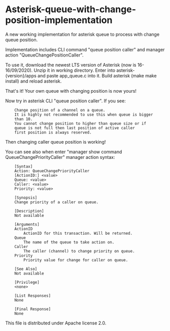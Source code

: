 # Asterisk-queue-with-change-position-implementation
A new working implementation for asterisk queue to process with change queue position. 

Implementation includes CLI command "queue position caller" and manager action "QueueChangePositionCaller".

To use it, download the newest LTS version of Asterisk (now is 16-16/09/2020). Unzip it in working directory. Enter into asterisk-{version}/apps and paste app_queue.c into it. Build asterisk (make make install) and reload asterisk. 

That's it! Your own queue with changing position is now yours!

Now try in asterisk CLI "queue position caller". If you see:


        Change position of a channel on a queue.
        It is highly not recommended to use this when queue is bigger
        than 10.
        You cannot change position to higher than queue size or if
        queue is not full then last position of active caller
        first position is always reserved.
        
        
Then changing caller queue position is working!

You can see also when enter "manager show command QueueChangePriorityCaller" manager action syntax:

        [Syntax]
        Action: QueueChangePriorityCaller
        [ActionID:] <value>
        Queue: <value>
        Caller: <value>
        Priority: <value>

        [Synopsis]
        Change priority of a caller on queue. 

        [Description]
        Not available

        [Arguments]
        ActionID
            ActionID for this transaction. Will be returned.
        Queue
            The name of the queue to take action on.
        Caller
            The caller (channel) to change priority on queue.
        Priority
            Priority value for change for caller on queue.

        [See Also]
        Not available

        [Privilege]
        <none>

        [List Responses]
        None

        [Final Response]
        None
        
This file is distributed under Apache license 2.0.

